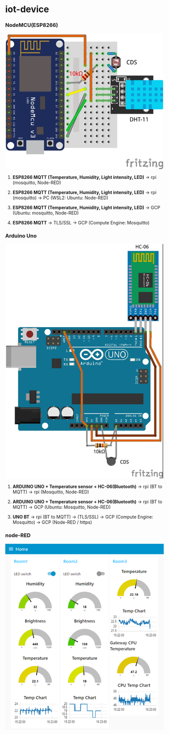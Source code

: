 # iot-device
### NodeMCU(ESP8266)
<p align="center">
<img src="https://github.com/hyp0126/iot-device/blob/main/ESP8266_DHT11_CDS.jpg?raw=true" width="500" />
</p>

1. <b>ESP8266 MQTT (Temperature, Humidity, Light intensity, LED)</b> -> rpi (mosquitto, Node-RED) 

2. <b>ESP8266 MQTT (Temperature, Humidity, Light intensity, LED)</b> -> rpi (mosquitto) -> PC (WSL2: Ubuntu: Node-RED) 

3. <b>ESP8266 MQTT (Temperature, Humidity, Light intensity, LED)</b> -> GCP (Ubuntu: mosquitto, Node-RED) 

4. <b>ESP8266 MQTT</b> -> TLS/SSL -> GCP (Compute Engine: Mosquitto)

### Arduino Uno
<p align="center">
<img src="https://github.com/hyp0126/iot-device/blob/main/UNO_HC-06_THERMISTOR.jpg?raw=true" width="500" />
</p>

1. <b>ARDUINO UNO + Temperature sensor + HC-06(Bluetooth)</b> -> rpi (BT to MQTT) -> rpi (Mosquitto, Node-RED)

2. <b>ARDUINO UNO + Temperature sensor + HC-06(Bluetooth)</b> -> rpi (BT to MQTT) -> GCP (Ubuntu: Mosquitto, Node-RED)

3. <b>UNO BT</b> -> rpi (BT to MQTT) -> (TLS/SSL) -> GCP (Compute Engine: Mosquitto) -> GCP (Node-RED / https)

### node-RED
<p align="center">
<img src="https://github.com/hyp0126/iot-device/blob/main/node-RED/node-RED.png?raw=true" width="700" />
</p>
